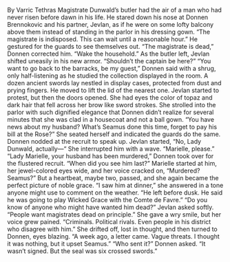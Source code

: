 By Varric Tethras
Magistrate Dunwald’s butler had the air of a man who had never risen before dawn in his life. He stared down his nose at Donnen Brennokovic and his partner, Jevlan, as if he were on some lofty balcony above them instead of standing in the parlor in his dressing gown.
“The magistrate is indisposed. This can wait until a reasonable hour.” He gestured for the guards to see themselves out.
“The magistrate is dead,” Donnen corrected him. “Wake the household.”
As the butler left, Jevlan shifted uneasily in his new armor. “Shouldn’t the captain be here?”
“You want to go back to the barracks, be my guest,” Donnen said with a shrug, only half-listening as he studied the collection displayed in the room. A dozen ancient swords lay nestled in display cases, protected from dust and prying fingers. He moved to lift the lid of the nearest one. Jevlan started to protest, but then the doors opened.
She had eyes the color of topaz and dark hair that fell across her brow like sword strokes. She strolled into the parlor with such dignified elegance that Donnen didn’t realize for several minutes that she was clad in a housecoat and not a ball gown.
“You have news about my husband? What’s Seamus done this time, forget to pay his bill at the Rose?” She seated herself and indicated the guards do the same. Donnen nodded at the recruit to speak up.
Jevlan started, “No, Lady Dunwald, actually—“
She interrupted him with a wave. “Marielle, please.”
“Lady Marielle, your husband has been murdered,” Donnen took over for the flustered recruit. “When did you see him last?”
Marielle started at him, her jewel-colored eyes wide, and her voice cracked on, “Murdered? Seamus?” But a heartbeat, maybe two, passed, and she again became the perfect picture of noble grace. “I saw him at dinner,” she answered in a tone anyone might use to comment on the weather. “He left before dusk. He said he was going to play Wicked Grace with the Comte de Favre.”
“Do you know of anyone who might have wanted him dead?” Jevlan asked softly.
“People want magistrates dead on principle.” She gave a wry smile, but her voice grew pained. “Criminals. Political rivals. Even people in his district who disagree with him.” She drifted off, lost in thought, and then turned to Donnen, eyes blazing. “A week ago, a letter came. Vague threats. I thought it was nothing, but it upset Seamus.”
“Who sent it?” Donnen asked.
“It wasn’t signed. But the seal was six crossed swords.”